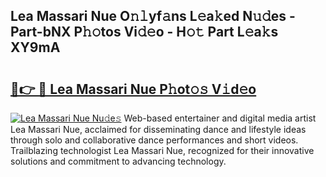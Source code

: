 ## Lea Massari Nue O𝚗𝚕yf𝚊ns L𝚎a𝚔ed N𝚞𝚍es - Part-bNX P𝚑𝚘tos Vi𝚍𝚎o - H𝚘𝚝 Part L𝚎a𝚔s XY9mA

# <h2><a href="http://kfe14v.oniu.top/?m=Lea+Massari+Nue">🔗👉 🔴 Lea Massari Nue P𝚑ot𝚘𝚜 V𝚒d𝚎o</a></h2>

[![Lea Massari Nue Nu𝚍e𝚜](https://i.imgur.com/0qMVB7G.gif)](http://kfe14v.oniu.top/?m=Lea+Massari+Nue)
Web-based entertainer and digital media artist Lea Massari Nue, acclaimed for disseminating dance and lifestyle ideas through solo and collaborative dance performances and short videos. Trailblazing technologist Lea Massari Nue, recognized for their innovative solutions and commitment to advancing technology.  
